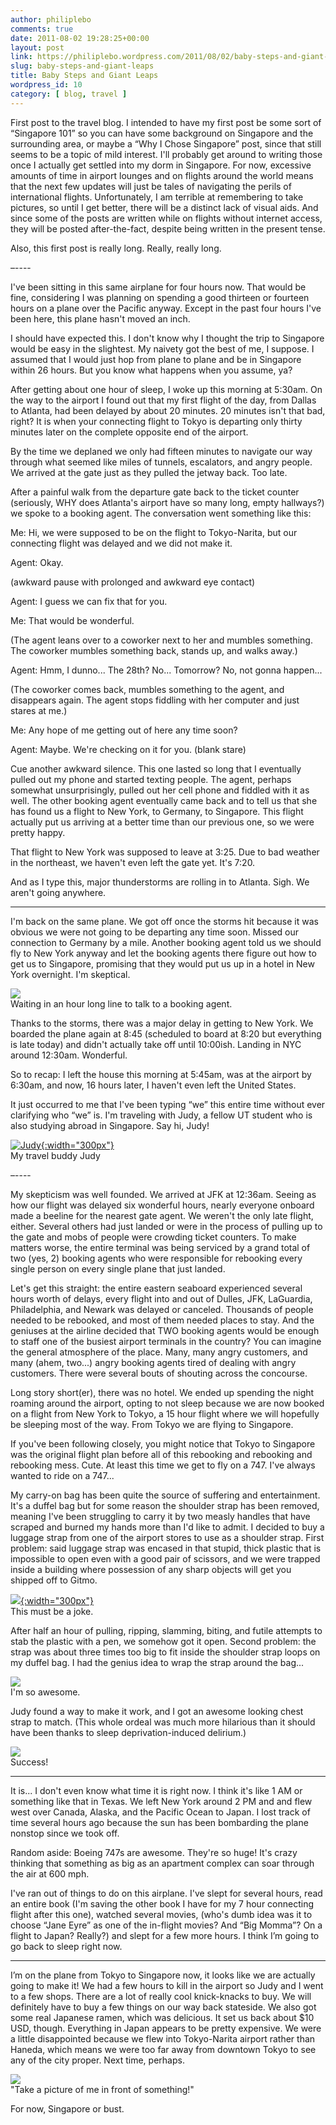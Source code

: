 ```yaml
---
author: philiplebo
comments: true
date: 2011-08-02 19:28:25+00:00
layout: post
link: https://philiplebo.wordpress.com/2011/08/02/baby-steps-and-giant-leaps/
slug: baby-steps-and-giant-leaps
title: Baby Steps and Giant Leaps
wordpress_id: 10
category: [ blog, travel ]
---
```


First post to the travel blog. I intended to have my first post be some sort of “Singapore 101” so you can have some background on Singapore and the surrounding area, or maybe a “Why I Chose Singapore” post, since that still seems to be a topic of mild interest. I'll probably get around to writing those once I actually get settled into my dorm in Singapore. For now, excessive amounts of time in airport lounges and on flights around the world means that the next few updates will just be tales of navigating the perils of international flights. Unfortunately, I am terrible at remembering to take pictures, so until I get better, there will be a distinct lack of visual aids. And since some of the posts are written while on flights without internet access, they will be posted after-the-fact, despite being written in the present tense.

Also, this first post is really long. Really, really long.

–----

I've been sitting in this same airplane for four hours now. That would be fine, considering I was planning on spending a good thirteen or fourteen hours on a plane over the Pacific anyway. Except in the past four hours I've been here, this plane hasn't moved an inch.

I should have expected this. I don't know why I thought the trip to Singapore would be easy in the slightest. My naivety got the best of me, I suppose. I assumed that I would just hop from plane to plane and be in Singapore within 26 hours. But you know what happens when you assume, ya?

After getting about one hour of sleep, I woke up this morning at 5:30am. On the way to the airport I found out that my first flight of the day, from Dallas to Atlanta, had been delayed by about 20 minutes. 20 minutes isn't that bad, right? It is when your connecting flight to Tokyo is departing only thirty minutes later on the complete opposite end of the airport.

By the time we deplaned we only had fifteen minutes to navigate our way through what seemed like miles of tunnels, escalators, and angry people. We arrived at the gate just as they pulled the jetway back. Too late.

After a painful walk from the departure gate back to the ticket counter (seriously, WHY does Atlanta's airport have so many long, empty hallways?) we spoke to a booking agent. The conversation went something like this:

Me: Hi, we were supposed to be on the flight to Tokyo-Narita, but our connecting flight was delayed and we did not make it.

Agent: Okay.

(awkward pause with prolonged and awkward eye contact)

Agent: I guess we can fix that for you.

Me: That would be wonderful.

(The agent leans over to a coworker next to her and mumbles something. The coworker mumbles something back, stands up, and walks away.)

Agent: Hmm, I dunno... The 28th? No... Tomorrow? No, not gonna happen...

(The coworker comes back, mumbles something to the agent, and disappears again. The agent stops fiddling with her computer and just stares at me.)

Me: Any hope of me getting out of here any time soon?

Agent: Maybe. We're checking on it for you. (blank stare)

Cue another awkward silence. This one lasted so long that I eventually pulled out my phone and started texting people. The agent, perhaps somewhat unsurprisingly, pulled out her cell phone and fiddled with it as well. The other booking agent eventually came back and to tell us that she has found us a flight to New York, to Germany, to Singapore. This flight actually put us arriving at a better time than our previous one, so we were pretty happy.

That flight to New York was supposed to leave at 3:25. Due to bad weather in the northeast, we haven't even left the gate yet. It's 7:20.

And as I type this, major thunderstorms are rolling in to Atlanta. Sigh. We aren't going anywhere.

------

I'm back on the same plane. We got off once the storms hit because it was obvious we were not going to be departing any time soon. Missed our connection to Germany by a mile. Another booking agent told us we should fly to New York anyway and let the booking agents there figure out how to get us to Singapore, promising that they would put us up in a hotel in New York overnight. I'm skeptical.

![](https://fbcdn-sphotos-a.akamaihd.net/hphotos-ak-snc6/283958_1858786919218_1527240045_31414283_2764122_n.jpg)  
Waiting in an hour long line to talk to a booking agent.



Thanks to the storms, there was a major delay in getting to New York. We boarded the plane again at 8:45 (scheduled to board at 8:20 but everything is late today) and didn't actually take off until 10:00ish. Landing in NYC around 12:30am. Wonderful.

So to recap: I left the house this morning at 5:45am, was at the airport by 6:30am, and now, 16 hours later, I haven't even left the United States.

It just occurred to me that I've been typing “we” this entire time without ever clarifying who “we” is. I'm traveling with Judy, a fellow UT student who is also studying abroad in Singapore. Say hi, Judy!

[![Judy](http://philiplebo.files.wordpress.com/2011/08/img_1586.jpg){:width="300px"}](http://philiplebo.files.wordpress.com/2011/08/img_1586.jpg)  
My travel buddy Judy



–----

My skepticism was well founded. We arrived at JFK at 12:36am. Seeing as how our flight was delayed six wonderful hours, nearly everyone onboard made a beeline for the nearest gate agent. We weren't the only late flight, either. Several others had just landed or were in the process of pulling up to the gate and mobs of people were crowding ticket counters. To make matters worse, the entire terminal was being serviced by a grand total of two (yes, 2) booking agents who were responsible for rebooking every single person on every single plane that just landed.

Let's get this straight: the entire eastern seaboard experienced several hours worth of delays, every flight into and out of Dulles, JFK, LaGuardia, Philadelphia, and Newark was delayed or canceled. Thousands of people needed to be rebooked, and most of them needed places to stay. And the geniuses at the airline decided that TWO booking agents would be enough to staff one of the busiest airport terminals in the country? You can imagine the general atmosphere of the place. Many, many angry customers, and many (ahem, two...) angry booking agents tired of dealing with angry customers. There were several bouts of shouting across the concourse.

Long story short(er), there was no hotel. We ended up spending the night roaming around the airport, opting to not sleep because we are now booked on a flight from New York to Tokyo, a 15 hour flight where we will hopefully be sleeping most of the way. From Tokyo we are flying to Singapore.

If you've been following closely, you might notice that Tokyo to Singapore was the original flight plan before all of this rebooking and rebooking and rebooking mess. Cute. At least this time we get to fly on a 747. I've always wanted to ride on a 747...

My carry-on bag has been quite the source of suffering and entertainment. It's a duffel bag but for some reason the shoulder strap has been removed, meaning I've been struggling to carry it by two measly handles that have scraped and burned my hands more than I'd like to admit. I decided to buy a luggage strap from one of the airport stores to use as a shoulder strap. First problem: said luggage strap was encased in that stupid, thick plastic that is impossible to open even with a good pair of scissors, and we were trapped inside a building where possession of any sharp objects will get you shipped off to Gitmo.

[![](http://philiplebo.files.wordpress.com/2011/08/img_1588.jpg){:width="300px"}](http://philiplebo.files.wordpress.com/2011/08/img_1588.jpg)  
This must be a joke.

After half an hour of pulling, ripping, slamming, biting, and futile attempts to stab the plastic with a pen, we somehow got it open. Second problem: the strap was about three times too big to fit inside the shoulder strap loops on my duffel bag. I had the genius idea to wrap the strap around the bag...

![](https://fbcdn-sphotos-a.akamaihd.net/hphotos-ak-ash4/282088_1858788439256_1527240045_31414290_375973_n.jpg)  
I'm so awesome.

Judy found a way to make it work, and I got an awesome looking chest strap to match. (This whole ordeal was much more hilarious than it should have been thanks to sleep deprivation-induced delirium.)

![](https://fbcdn-sphotos-a.akamaihd.net/hphotos-ak-snc6/229735_1858788639261_1527240045_31414291_4048721_n.jpg)  
Success!

------

It is... I don't even know what time it is right now. I think it's like 1 AM or something like that in Texas. We left New York around 2 PM and and flew west over Canada, Alaska, and the Pacific Ocean to Japan. I lost track of time several hours ago because the sun has been bombarding the plane nonstop since we took off.

Random aside: Boeing 747s are awesome. They're so huge! It's crazy thinking that something as big as an apartment complex can soar through the air at 600 mph.

I've ran out of things to do on this airplane. I've slept for several hours, read an entire book (I'm saving the other book I have for my 7 hour connecting flight after this one), watched several movies, (who's dumb idea was it to choose “Jane Eyre” as one of the in-flight movies? And “Big Momma”? On a flight to Japan? Really?) and slept for a few more hours. I think I’m going to go back to sleep right now.

------

I’m on the plane from Tokyo to Singapore now, it looks like we are actually going to make it! We had a few hours to kill in the airport so Judy and I went to a few shops. There are a lot of really cool knick-knacks to buy. We will definitely have to buy a few things on our way back stateside. We also got some real Japanese ramen, which was delicious. It set us back about $10 USD, though. Everything in Japan appears to be pretty expensive. We were a little disappointed because we flew into Tokyo-Narita airport rather than Haneda, which means we were too far away from downtown Tokyo to see any of the city proper. Next time, perhaps.

![](https://fbcdn-sphotos-a.akamaihd.net/hphotos-ak-snc6/284430_1858792399355_1527240045_31414296_726387_n.jpg)  
"Take a picture of me in front of something!"

For now, Singapore or bust.
